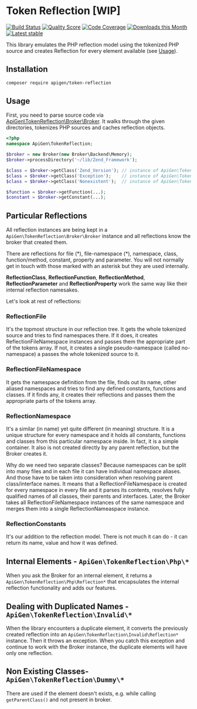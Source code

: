 # Token Reflection [WIP]

[![Build Status](https://img.shields.io/travis/apigen/TokenReflection/master.svg?style=flat-square)](https://travis-ci.org/apigen/TokenReflection)
[![Quality Score](https://img.shields.io/scrutinizer/g/ApiGen/TokenReflection.svg?style=flat-square)](https://scrutinizer-ci.com/g/ApiGen/TokenReflection)
[![Code Coverage](https://img.shields.io/scrutinizer/coverage/g/ApiGen/TokenReflection.svg?style=flat-square)](https://scrutinizer-ci.com/g/ApiGen/TokenReflection)
[![Downloads this Month](https://img.shields.io/packagist/dm/apigen/token-reflection.svg?style=flat-square)](https://packagist.org/packages/apigen/token-reflection)
[![Latest stable](https://img.shields.io/packagist/v/apigen/token-reflection.svg?style=flat-square)](https://packagist.org/packages/apigen/token-reflection)


This library emulates the PHP reflection model using the tokenized PHP source and creates Reflection for every element available (see [Usage](#usage)).


## Installation

```sh
composer require apigen/token-reflection
```


## Usage

First, you need to parse source code via [ApiGen\TokenReflection\Broker\Broker](src/Broker/Broker.php).
It walks through the given directories, tokenizes PHP sources and caches reflection objects.

```php
<?php
namespace ApiGen\TokenReflection;

$broker = new Broker(new Broker\Backend\Memory);
$broker->processDirectory('~/lib/Zend_Framework');

$class = $broker->getClass('Zend_Version'); // instance of ApiGen\TokenReflection\Reflection\ReflectionClass
$class = $broker->getClass('Exception');    // instance of ApiGen\TokenReflection\Php\ReflectionClass
$class = $broker->getClass('Nonexistent');  // instance of ApiGen\TokenReflection\Dummy\ReflectionClass

$function = $broker->getFunction(...);
$constant = $broker->getConstant(...);
```


## Particular Reflections

All reflection instances are being kept in a `ApiGen\TokenReflection\Broker\Broker` instance and all reflections know the broker that created them.

There are reflections for file (\*), file-namespace (\*), namespace, class, function/method, constant, property and parameter.
You will not normally get in touch with those marked with an asterisk but they are used internally.

**ReflectionClass**, **ReflectionFunction**, **ReflectionMethod**, **ReflectionParameter** and **ReflectionProperty** work the same way like their internal reflection namesakes.

Let's look at rest of reflections:

### ReflectionFile

It's the topmost structure in our reflection tree. It gets the whole tokenized source and tries to find namespaces there. If it does, it creates ReflectionFileNamespace instances and passes them the appropriate part of the tokens array. If not, it creates a single pseudo-namespace (called no-namespace) a passes the whole tokenized source to it.

### ReflectionFileNamespace

It gets the namespace definition from the file, finds out its name, other aliased namespaces and tries to find any defined constants, functions and classes. If it finds any, it creates their reflections and passes them the appropriate parts of the tokens array.

### ReflectionNamespace
 
It's a similar (in name) yet quite different (in meaning) structure. It is a unique structure for every namespace and it holds all constants, functions and classes from this particular namespace inside. In fact, it is a simple container. It also is not created directly by any parent reflection, but the Broker creates it.

Why do we need two separate classes? Because namespaces can be split into many files and in each file it can have individual namespace aliases. And those have to be taken into consideration when resolving parent class/interface names. It means that a ReflectionFileNamespace is created for every namespace in every file and it parses its contents, resolves fully qualified names of all classes, their parents and interfaces. Later, the Broker takes all ReflectionFileNamespace instances of the same namespace and merges them into a single ReflectionNameaspace instance.

### ReflectionConstants

It's our addition to the reflection model. There is not much it can do - it can return its name, value and how it was defined.


## Internal Elements - `ApiGen\TokenReflection\Php\*`

When you ask the Broker for an internal element, it returns a `ApiGen\TokenReflection\Php\Reflection*` that encapsulates the internal reflection functionality and adds our features.


## Dealing with Duplicated Names - `ApiGen\TokenReflection\Invalid\*`

When the library encounters a duplicate element, it converts the previously created reflection into an `ApiGen\TokenReflection\Invalid\Reflection*` instance.
Then it throws an exception. When you catch this exception and continue to work with the Broker instance, the duplicate elements will have only one reflection.


## Non Existing Classes- `ApiGen\TokenReflection\Dummy\*`

There are used if the element doesn't exists, e.g. while calling `getParentClass()` and not present in broker.
